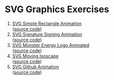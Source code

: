 # SVG Graphics Exercises

1. [SVG Simple Rectangle Animation]()  
  ([source code](https://codepen.io/julianshapiro/pen/wmtEH))
2. [SVG Signature Signing Animation]()  
  ([source code](https://codepen.io/ghepting/pen/xnezB))
3. [SVG Monster Energy Logo Animated]()  
  ([source code](https://codepen.io/TimPietrusky/pen/vKuja))
4. [SVG Moving Isoscape]()  
  ([source code](https://codepen.io/sdras/pen/BinLh))
5. [SVG Github Animation]()  
  ([source code](https://codepen.io/sol0mka/pen/kzyjJ))
  
